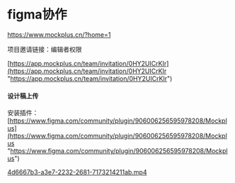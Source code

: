 # figma协作

<https://www.mockplus.cn/?home=1>

项目邀请链接：编辑者权限

[https://app.mockplus.cn/team/invitation/0HY2UICrKIr](https://app.mockplus.cn/team/invitation/0HY2UICrKIr "https://app.mockplus.cn/team/invitation/0HY2UICrKIr")

#### 设计稿上传

安装插件：[https://www.figma.com/community/plugin/906006256595978208/Mockplus](https://www.figma.com/community/plugin/906006256595978208/Mockplus "https://www.figma.com/community/plugin/906006256595978208/Mockplus")

[4d6667b3-a3e7-2232-2681-7173214211ab.mp4](https://img02.mockplus.cn/image/2021-01-21/4d6667b3-a3e7-2232-2681-7173214211ab.mp4)

